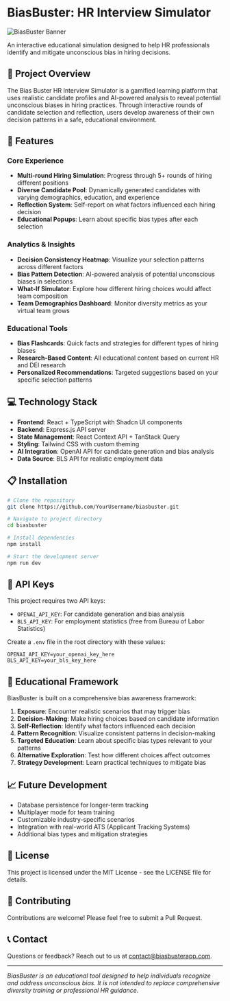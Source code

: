 # BiasBuster: HR Interview Simulator

![BiasBuster Banner](https://example.com/images/biasbuster-banner.png)

An interactive educational simulation designed to help HR professionals identify and mitigate unconscious bias in hiring decisions.

## 🌟 Project Overview

The Bias Buster HR Interview Simulator is a gamified learning platform that uses realistic candidate profiles and AI-powered analysis to reveal potential unconscious biases in hiring practices. Through interactive rounds of candidate selection and reflection, users develop awareness of their own decision patterns in a safe, educational environment.

## 🚀 Features

### Core Experience
- **Multi-round Hiring Simulation**: Progress through 5+ rounds of hiring different positions
- **Diverse Candidate Pool**: Dynamically generated candidates with varying demographics, education, and experience
- **Reflection System**: Self-report on what factors influenced each hiring decision
- **Educational Popups**: Learn about specific bias types after each selection

### Analytics & Insights
- **Decision Consistency Heatmap**: Visualize your selection patterns across different factors
- **Bias Pattern Detection**: AI-powered analysis of potential unconscious biases in selections
- **What-If Simulator**: Explore how different hiring choices would affect team composition
- **Team Demographics Dashboard**: Monitor diversity metrics as your virtual team grows

### Educational Tools
- **Bias Flashcards**: Quick facts and strategies for different types of hiring biases
- **Research-Based Content**: All educational content based on current HR and DEI research
- **Personalized Recommendations**: Targeted suggestions based on your specific selection patterns

## 💻 Technology Stack

- **Frontend**: React + TypeScript with Shadcn UI components
- **Backend**: Express.js API server
- **State Management**: React Context API + TanStack Query
- **Styling**: Tailwind CSS with custom theming
- **AI Integration**: OpenAI API for candidate generation and bias analysis
- **Data Source**: BLS API for realistic employment data

## 📋 Installation

```bash
# Clone the repository
git clone https://github.com/YourUsername/biasbuster.git

# Navigate to project directory
cd biasbuster

# Install dependencies
npm install

# Start the development server
npm run dev
```

## 🔑 API Keys

This project requires two API keys:
- `OPENAI_API_KEY`: For candidate generation and bias analysis
- `BLS_API_KEY`: For employment statistics (free from Bureau of Labor Statistics)

Create a `.env` file in the root directory with these values:
```
OPENAI_API_KEY=your_openai_key_here
BLS_API_KEY=your_bls_key_here
```

## 🧠 Educational Framework

BiasBuster is built on a comprehensive bias awareness framework:

1. **Exposure**: Encounter realistic scenarios that may trigger bias
2. **Decision-Making**: Make hiring choices based on candidate information
3. **Self-Reflection**: Identify what factors influenced each decision
4. **Pattern Recognition**: Visualize consistent patterns in decision-making
5. **Targeted Education**: Learn about specific bias types relevant to your patterns
6. **Alternative Exploration**: Test how different choices affect outcomes
7. **Strategy Development**: Learn practical techniques to mitigate bias

## 📈 Future Development

- Database persistence for longer-term tracking
- Multiplayer mode for team training
- Customizable industry-specific scenarios
- Integration with real-world ATS (Applicant Tracking Systems)
- Additional bias types and mitigation strategies

## 📄 License

This project is licensed under the MIT License - see the LICENSE file for details.

## 🤝 Contributing

Contributions are welcome! Please feel free to submit a Pull Request.

## 📞 Contact

Questions or feedback? Reach out to us at contact@biasbusterapp.com.

---

*BiasBuster is an educational tool designed to help individuals recognize and address unconscious bias. It is not intended to replace comprehensive diversity training or professional HR guidance.*